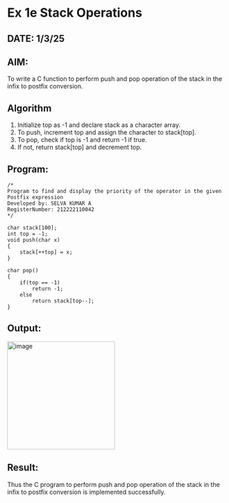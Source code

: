 # Ex 1e Stack Operations
## DATE: 1/3/25
## AIM:
To write a C function to perform push and pop operation of the stack in the infix to postfix conversion.

## Algorithm
1. Initialize top as -1 and declare stack as a character array. 
2. To push, increment top and assign the character to stack[top]. 
3. To pop, check if top is -1 and return -1 if true. 
4. If not, return stack[top] and decrement top.    

## Program:
```
/*
Program to find and display the priority of the operator in the given Postfix expression
Developed by: SELVA KUMAR A
RegisterNumber: 212222110042
*/
 
char stack[100]; 
int top = -1; 
void push(char x) 
{ 
    stack[++top] = x; 
} 
 
char pop() 
{ 
    if(top == -1) 
        return -1; 
    else 
        return stack[top--]; 
}
```

## Output:

<img width="248" alt="image" src="https://github.com/user-attachments/assets/d1e3139e-df34-4af3-a61c-4fa07a7f850d" />


## Result:
Thus the C program to perform push and pop operation of the stack in the infix to postfix conversion is implemented successfully.

